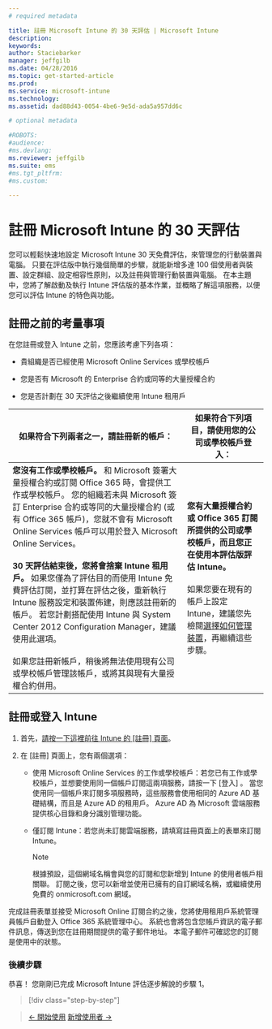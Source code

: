 ```yaml
---
# required metadata

title: 註冊 Microsoft Intune 的 30 天評估 | Microsoft Intune
description:
keywords:
author: Staciebarker
manager: jeffgilb
ms.date: 04/28/2016
ms.topic: get-started-article
ms.prod:
ms.service: microsoft-intune
ms.technology:
ms.assetid: dad88d43-0054-4be6-9e5d-ada5a957dd6c

# optional metadata

#ROBOTS:
#audience:
#ms.devlang:
ms.reviewer: jeffgilb
ms.suite: ems
#ms.tgt_pltfrm:
#ms.custom:

---
```


# 註冊 Microsoft Intune 的 30 天評估

您可以輕鬆快速地設定 Microsoft Intune 30 天免費評估，來管理您的行動裝置與電腦。 只要在評估版中執行幾個簡單的步驟，就能新增多達 100 個使用者與裝置、設定群組、設定相容性原則，以及註冊與管理行動裝置與電腦。 在本主題中，您將了解啟動及執行 Intune 評估版的基本作業，並概略了解這項服務，以便您可以評估 Intune 的特色與功能。

## 註冊之前的考量事項

在您註冊或登入 Intune 之前，您應該考慮下列各項：

-   貴組織是否已經使用 Microsoft Online Services 或學校帳戶

-   您是否有 Microsoft 的 Enterprise 合約或同等的大量授權合約

-   您是否計劃在 30 天評估之後繼續使用 Intune 租用戶

|如果符合下列兩者之一，請註冊新的帳戶：|如果符合下列項目，請使用您的公司或學校帳戶登入：|
|-----------------------------------------------------------------|------------------------------------------------|
|**您沒有工作或學校帳戶。** 和 Microsoft 簽署大量授權合約或訂閱 Office 365 時，會提供工作或學校帳戶。 您的組織若未與 Microsoft 簽訂 Enterprise 合約或等同的大量授權合約 (或有 Office 365 帳戶)，您就不會有 Microsoft Online Services 帳戶可以用於登入 Microsoft Online Services。<br /><br />**30 天評估結束後，您將會捨棄 Intune 租用戶。** 如果您僅為了評估目的而使用 Intune 免費評估訂閱，並打算在評估之後，重新執行 Intune 服務設定和裝置佈建，則應該註冊新的帳戶。 若您計劃搭配使用 Intune 與 System Center 2012 Configuration Manager，建議使用此選項。<br /><br />如果您註冊新帳戶，稍後將無法使用現有公司或學校帳戶管理該帳戶，或將其與現有大量授權合約併用。|**您有大量授權合約或 Office 365 訂閱所提供的公司或學校帳戶，而且您正在使用本評估版評估 Intune。**<br /><br />如果您要在現有的帳戶上設定 Intune，建議您先檢閱[選擇如何管理裝置](choose-how-to-manage-devices.md)，再繼續這些步驟。|

## 註冊或登入 Intune

1.  首先，[請按一下這裡前往 Intune 的 [註冊] 頁面](https://portal.office.com/Signup/Signup.aspx?OfferId=40BE278A-DFD1-470a-9EF7-9F2596EA7FF9&dl=INTUNE_A&ali=1#0%20)。

2.  在 [註冊]  頁面上，您有兩個選項：

    -   使用 Microsoft Online Services 的工作或學校帳戶：若您已有工作或學校帳戶，並想要使用同一個帳戶訂閱這兩項服務，請按一下 [登入]  。 當您使用同一個帳戶來訂閱多項服務時，這些服務會使用相同的 Azure AD 基礎結構，而且是 Azure AD 的租用戶。 Azure AD 為 Microsoft 雲端服務提供核心目錄和身分識別管理功能。

    -   僅訂閱 Intune：若您尚未訂閱雲端服務，請填寫註冊頁面上的表單來訂閱 Intune。

        > [!NOTE]
        > 根據預設，這個網域名稱會與您的訂閱和您新增到 Intune 的使用者帳戶相關聯。 訂閱之後，您可以新增並使用已擁有的自訂網域名稱，或繼續使用免費的 onmicrosoft.com 網域。

完成註冊表單並接受 Microsoft Online 訂閱合約之後，您將使用租用戶系統管理員帳戶自動登入 Office 365 系統管理中心。 系統也會將包含您帳戶資訊的電子郵件訊息，傳送到您在註冊期間提供的電子郵件地址。 本電子郵件可確認您的訂閱是使用中的狀態。

### 後續步驟
恭喜！ 您剛剛已完成 Microsoft Intune 評估逐步解說的步驟 1。

>[!div class="step-by-step"]

>[&larr; 開始使用](.\get-started-with-a-30-day-trial-of-microsoft-intune.md)     [新增使用者 &rarr;](.\get-started-with-a-30-day-trial-of-microsoft-intune-step-2.md)  


<!--HONumber=May16_HO2-->


